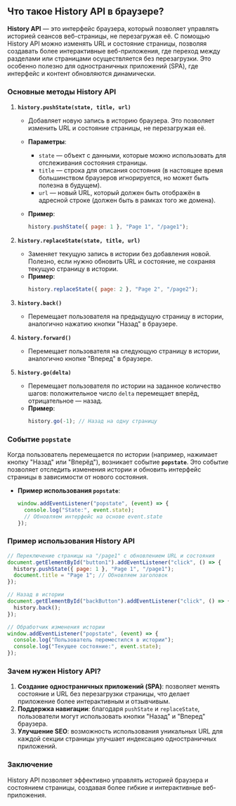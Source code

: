 ## Что такое History API в браузере?

**History API** — это интерфейс браузера, который позволяет управлять историей сеансов веб-страницы, не перезагружая её. С помощью History API можно изменять URL и состояние страницы, позволяя создавать более интерактивные веб-приложения, где переход между разделами или страницами осуществляется без перезагрузки. Это особенно полезно для одностраничных приложений (SPA), где интерфейс и контент обновляются динамически.

### Основные методы History API

1. **`history.pushState(state, title, url)`**
   - Добавляет новую запись в историю браузера. Это позволяет изменить URL и состояние страницы, не перезагружая её.
   - **Параметры**:
     - `state` — объект с данными, которые можно использовать для отслеживания состояния страницы.
     - `title` — строка для описания состояния (в настоящее время большинством браузеров игнорируется, но может быть полезна в будущем).
     - `url` — новый URL, который должен быть отображён в адресной строке (должен быть в рамках того же домена).

   - **Пример**:
     ```javascript
     history.pushState({ page: 1 }, "Page 1", "/page1");
     ```

2. **`history.replaceState(state, title, url)`**
   - Заменяет текущую запись в истории без добавления новой. Полезно, если нужно обновить URL и состояние, не сохраняя текущую страницу в истории.
   - **Пример**:
     ```javascript
     history.replaceState({ page: 2 }, "Page 2", "/page2");
     ```

3. **`history.back()`**
   - Перемещает пользователя на предыдущую страницу в истории, аналогично нажатию кнопки "Назад" в браузере.

4. **`history.forward()`**
   - Перемещает пользователя на следующую страницу в истории, аналогично кнопке "Вперед" в браузере.

5. **`history.go(delta)`**
   - Перемещает пользователя по истории на заданное количество шагов: положительное число `delta` перемещает вперёд, отрицательное — назад.
   - **Пример**:
     ```javascript
     history.go(-1); // Назад на одну страницу
     ```

### Событие `popstate`

Когда пользователь перемещается по истории (например, нажимает кнопку "Назад" или "Вперёд"), возникает событие **`popstate`**. Это событие позволяет отследить изменения истории и обновить интерфейс страницы в зависимости от нового состояния.

- **Пример использования `popstate`**:
  ```javascript
  window.addEventListener("popstate", (event) => {
    console.log("State:", event.state);
    // Обновляем интерфейс на основе event.state
  });
  ```

### Пример использования History API

```javascript
// Переключение страницы на "/page1" с обновлением URL и состояния
document.getElementById("button1").addEventListener("click", () => {
  history.pushState({ page: 1 }, "Page 1", "/page1");
  document.title = "Page 1"; // Обновляем заголовок
});

// Назад в истории
document.getElementById("backButton").addEventListener("click", () => {
  history.back();
});

// Обработчик изменения истории
window.addEventListener("popstate", (event) => {
  console.log("Пользователь переместился в истории");
  console.log("Текущее состояние:", event.state);
});
```

### Зачем нужен History API?

1. **Создание одностраничных приложений (SPA)**: позволяет менять состояние и URL без перезагрузки страницы, что делает приложение более интерактивным и отзывчивым.
2. **Поддержка навигации**: благодаря `pushState` и `replaceState`, пользователи могут использовать кнопки "Назад" и "Вперед" браузера.
3. **Улучшение SEO**: возможность использования уникальных URL для каждой секции страницы улучшает индексацию одностраничных приложений.
  
### Заключение

History API позволяет эффективно управлять историей браузера и состоянием страницы, создавая более гибкие и интерактивные веб-приложения.